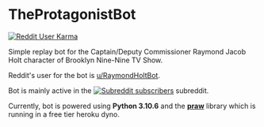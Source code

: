 # TheProtagonistBot

[![Reddit User Karma](https://img.shields.io/reddit/user-karma/combined/RaymondHoltBot?style=social)](https://reddit.com/user/RaymondHoltBot)

Simple replay bot for the Captain/Deputy Commissioner Raymond Jacob Holt character of Brooklyn Nine-Nine TV Show.

Reddit's user for the bot is [u/RaymondHoltBot](https://www.reddit.com/user/RaymondHoltBot/).

Bot is mainly active in
the [![Subreddit subscribers](https://img.shields.io/reddit/subreddit-subscribers/brooklynninenine?style=social)](https://www.reddit.com/r/brooklynninenine)
subreddit.

Currently, bot is powered using
**Python 3.10.6** and the **[praw](https://praw.readthedocs.io/en/latest/)** library which is running in a free tier
heroku dyno.
